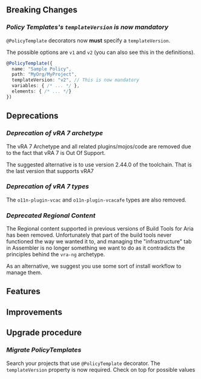 [//]: # (VERSION_PLACEHOLDER DO NOT DELETE)
[//]: # (Used when working on a new release. Placed together with the Version.md)
[//]: # (Nothing here is optional. If a step must not be performed, it must be said so)
[//]: # (Do not fill the version, it will be done automatically)
[//]: # (Quick Intro to what is the focus of this release)

## Breaking Changes

[//]: # (### *Breaking Change*)
[//]: # (Describe the breaking change AND explain how to resolve it)
[//]: # (You can utilize internal links /e.g. link to the upgrade procedure, link to the improvement|deprecation that introduced this/)

### *Policy Templates's `templateVersion` is now mandatory*

`@PolicyTemplate` decorators now **must** specify a `templateVersion`.

The possible options are `v1` and `v2` (you can also see this in the definitions).

```ts
@PolicyTemplate({
  name: "Sample Policy",
  path: "MyOrg/MyProject",
  templateVersion: "v2", // This is now mandatory
  variables: { /* ... */ },
  elements: { /* ... */}
})
```

## Deprecations

[//]: # (### *Deprecation*)
[//]: # (Explain what is deprecated and suggest alternatives)

### *Deprecation of vRA 7 archetype*

The vRA 7 Archetype and all related plugins/mojos/code are removed due to the fact that vRA 7 is Out Of Support.

The suggested alternative is to use version 2.44.0 of the toolchain. That is the last version that supports vRA7

### *Deprecation of vRA 7 types*

The `o11n-plugin-vcac` and `o11n-plugin-vcacafe` types are also removed.

### *Deprecated Regional Content*

The Regional content supported in previous versions of Build Tools for Aria has been removed. Unfortunately that part of the build tools never functioned the way we wanted it to, and managing the "infrastructure" tab in Assembler is no longer something we want to do as it contradicts the principles behind the `vra-ng` archetype.

As an alternative, we suggest you use some sort of install workflow to manage them.

## Features

[//]: # (### *Feature Name*)
[//]: # (Describe the feature)
[//]: # (Optional But higlhy recommended Specify *NONE* if missing)
[//]: # (#### Relevant Documentation:)

[//]: # (Improvements -> Bugfixes/hotfixes or general improvements)

## Improvements

[//]: # (### *Improvement Name* )
[//]: # (Talk ONLY regarding the improvement)
[//]: # (Optional But higlhy recommended)
[//]: # (#### Previous Behavior)
[//]: # (Explain how it used to behave, regarding to the change)
[//]: # (Optional But higlhy recommended)
[//]: # (#### New Behavior)
[//]: # (Explain how it behaves now, regarding to the change)
[//]: # (Optional But higlhy recommended Specify *NONE* if missing)
[//]: # (#### Relevant Documentation:)

## Upgrade procedure

### *Migrate PolicyTemplates*

Search your projects that use `@PolicyTemplate` decorator. The `templateVersion` property is now required. Check on top for possible values
